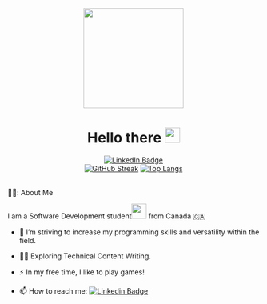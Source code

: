 <div id="header" align="center">
  <img src="https://media.giphy.com/media/v1.Y2lkPTc5MGI3NjExNjNuaGlwOHY1aHU4ZThoNnVoYnA5OWNhb3Zyb3EyamJ6eXhkMjFndSZlcD12MV9pbnRlcm5hbF9naWZfYnlfaWQmY3Q9cw/5eLDrEaRGHegx2FeF2/giphy.gif"width="200px"height="200px"/>
    <h1>
  Hello there
  <img src="https://media.giphy.com/media/hvRJCLFzcasrR4ia7z/giphy.gif" width="30px"/>
</h1>
  <div id="LinkedIn Badge" align="center">
  <a href="https://www.linkedin.com/in/ethan-drover-9416111aa/">
    <img src="https://img.shields.io/badge/LinkedIn-blue?style=for-the-badge&logo=linkedin&logoColor=white" alt="LinkedIn Badge" align="center"/>
    <br>
    <a href="https://git.io/streak-stats"><img src="https://github-readme-streak-stats.herokuapp.com?user=EDro23&theme=vision-friendly-dark&hide_border=true&exclude_days=Sun%2CSat" alt="GitHub Streak" /></a>
<a href="https://github.com/anuraghazra/github-readme-stats">
  <img src="https://github-readme-stats.vercel.app/api/top-langs/?username=Edro23&layout=compact&theme=vision-friendly-dark&hide_border=true" alt="Top Langs">
</a>
  </a>
  </div>
</div>
<br>

 👨‍💻: About Me 

 I am a Software Development student<img src="https://media.giphy.com/media/WUlplcMpOCEmTGBtBW/giphy.gif" width="30"> from Canada 🇨🇦
 - 🔭 I’m striving to increase my programming skills and versatility within the field.

 - 🧑‍🚀 Exploring Technical Content Writing.

 - ⚡ In my free time, I like to play games!

 - 📫 How to reach me: [![Linkedin Badge](https://img.shields.io/badge/-kakbar-blue?style=flat&logo=Linkedin&logoColor=white)](https://www.linkedin.com/in/ethan-drover-9416111aa/)




